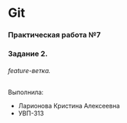 # Git
### Практическая работа №7
### Задание 2.
###### feature-ветка.

Выполнила:
* Ларионова Кристина Алексеевна
* УВП-313